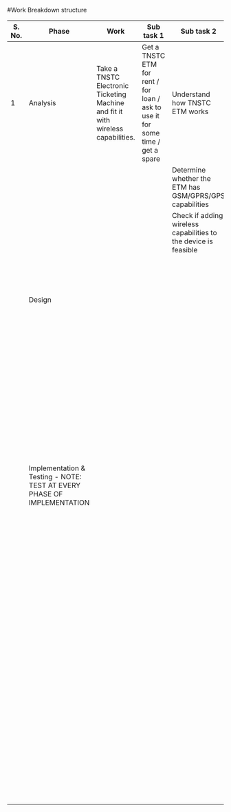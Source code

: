 #Work Breakdown structure

| S. No. | Phase | **Work** | Sub task 1 | Sub task 2 | Sub task 3 | Sub task 4 |
| --- | --- | --- | --- | --- | --- | --- |
| 1 | Analysis | Take a TNSTC Electronic Ticketing Machine and fit it with wireless capabilities. | Get a TNSTC ETM for rent / for loan / ask to use it for some time / get a spare | Understand how TNSTC ETM works | Study list of IoT wireless connectivity protocols and tabulate their pros &amp; cons – Filter some which are suitable for your application |   |
|   |   |   |   | Determine whether the ETM has GSM/GPRS/GPS capabilities |   |   |
|   |   |   |   | Check if adding wireless capabilities to the device is feasible |   |   |
|   | Design |   |   |   | Choose the protocol which is ideal list by priority which are feasible &amp; suitable for your application |   |
|   |   |   |   |   | Choose the protocol &amp; capability which is most feasible for application. |   |
|   | Implementation & Testing - NOTE: TEST AT EVERY PHASE OF IMPLEMENTATION|   |   |   |   | Develop a basic app with just one button that sends a bluetooth signal to the bluetooth module of the Location tracking module( **Proof of concept** ) |
|   |   |   |   |   |   | Develop a simple app that simultates the ETM with a Issue ticket button – everything is simulated except no tickets are printed |
|   |   |   |   |   |   | Learn how to add your wireless capability with existing ETM (consult ECE dept at K univ) |
|   |   |   |   |   |   | Do it!! |

